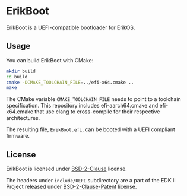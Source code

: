 # ErikBoot

ErikBoot is a UEFI-compatible bootloader for ErikOS.

## Usage

You can build ErikBoot with CMake: 

```bash
mkdir build
cd build
cmake -DCMAKE_TOOLCHAIN_FILE=../efi-x64.cmake ..
make
```

The CMake variable `CMAKE_TOOLCHAIN_FILE` needs to point to a toolchain specification. This repository includes efi-aarch64.cmake and efi-x64.cmake that use clang to cross-compile for their respective architectures.

The resulting file, `ErikBoot.efi`, can be booted with a UEFI compliant firmware.

## License

ErikBoot is licensed under [BSD-2-Clause](COPYING) license.

The headers under `include/UEFI` subdirectory are a part of the EDK II Project released under [BSD-2-Clause-Patent](include/UEFI/COPYING) license.
